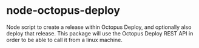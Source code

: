 # node-octopus-deploy
Node script to create a release within Octopus Deploy, and optionally also deploy that release.  This package will use the Octopus Deploy REST API in order to be able to call it from a linux machine.
